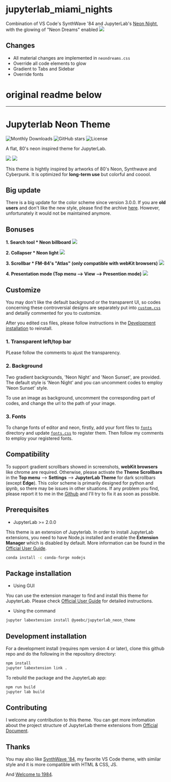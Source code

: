 # jupyterlab_miami_nights
Combination of VS Code's SynthWave '84 and JupyterLab's [Neon Night](https://github.com/yeebc/jupyterlab-neon-theme), with the glowing of "Neon Dreams" enabled
<img src="https://raw.githubusercontent.com/timkpaine/jupyterlab_miami_nights/master/screenshots/Miami Nights.png" />


## Changes
- All material changes are implemented in `neondreams.css`
- Override all code elements to glow
- Gradient to Tabs and Sidebar
- Override fonts


# original readme below


---

# Jupyterlab Neon Theme

![Monthly Downloads](https://img.shields.io/npm/dm/@yeebc/jupyterlab_neon_theme?style=for-the-badge&color=36f9f6)
![GitHub stars](https://img.shields.io/github/stars/yeebc/jupyterlab-neon-theme?style=for-the-badge&color=fffb00)
![License](https://img.shields.io/npm/l/@yeebc/jupyterlab_neon_theme?style=for-the-badge&color=ef38e3)

A flat, 80's neon inspired theme for JupyterLab.

<img src="https://raw.githubusercontent.com/yeebc/jupyterlab-neon-theme/master/screenshots/Neon Night.png" />
<img src="https://raw.githubusercontent.com/yeebc/jupyterlab-neon-theme/master/screenshots/Neon Sunset.png" />

This theme is hightly inspired by artworks of 80's Neon, Synthwave and Cyberpunk. It is optimized for **long-term use** but colorful and cooool.

## Big update
There is a big update for the color scheme since version 3.0.0. If you are **old users** and don't like the new style, please find the archive [here](https://github.com/yeebc/jupyterlab-neon-theme/tree/archive_version2.x). However, unfortunately it would not be maintained anymore.

## Bonuses
**1. Search tool * Neon billboard**
<img src="https://raw.githubusercontent.com/yeebc/jupyterlab-neon-theme/master/screenshots/Billboard.png" />

**2. Collapser * Neon light**
<img src="https://raw.githubusercontent.com/yeebc/jupyterlab-neon-theme/master/screenshots/Collapser.png" />

**3. Scrollbar * FM-84's "Atlas"  (only compatible with webKit browsers)**
<img src="https://raw.githubusercontent.com/yeebc/jupyterlab-neon-theme/master/screenshots/Scrollbar.png" />

**4. Presentation mode (**Top menu** --> **View** --> **Presention mode**)**
<img src="https://raw.githubusercontent.com/yeebc/jupyterlab-neon-theme/master/screenshots/Presentation.png" />


## Customize
You may don't like the default background or the transparent UI, so codes concerning these controversial designs are separately put into [`custom.css`](https://github.com/yeebc/jupyterlab-neon-theme/tree/master/style/custom.css) and detailly commented for you to customize. 

After you edited css files, please follow instructions in the [Development installation](https://github.com/yeebc/jupyterlab-neon-theme#development-installation) to reinstall.

### 1. Transparent left/top bar
PLease follow the comments to ajust the transparency.

### 2. Background
Two gradient backgrounds, 'Neon Night' and 'Neon Sunset', are provided. The default style is 'Neon Night' and you can uncomment codes to employ 'Neon Sunset' style.

To use an image as background, uncomment the corresponding part of codes, and change the url to the path of your image.

### 3. Fonts
To change fonts of editor and neon, firstly, add your font files to [`fonts`](https://github.com/yeebc/jupyterlab-neon-theme/tree/master/style/fonts) directory and update [`fonts.css`](https://github.com/yeebc/jupyterlab-neon-theme/blob/master/style/fonts.css) to register them. Then follow my comments to employ your registered fonts.


## Compatibility
To support gradient scrollbars showed in screenshots, **webKit browsers** like chrome are required. Otherwise, please activate the **Theme Scrollbars** in the **Top menu** --> **Settings** --> **JupyterLab Theme** for dark scrollbars (except **Edge**). This color scheme is primarily designed for python and ipynb, so there may be issues in other situations. If any problem you find, please report it to me in the [Github](https://github.com/yeebc/jupyterlab-neon-theme/issues) and I'll try to fix it as soon as possible.


## Prerequisites
* JupyterLab >= 2.0.0

This theme is an extension of Jupyterlab. In order to install JupyterLab extensions, you need to have Node.js installed and enable the **Extension Manager** which is disabled by default. More information can be found in the [Official User Guide](https://jupyterlab.readthedocs.io/en/stable/user/extensions.html).
```bash
conda install -c conda-forge nodejs
```

## Package installation
* Using GUI

You can use the extension manager to find and install this theme for JupyterLab. Please check [Official User Guide](https://jupyterlab.readthedocs.io/en/stable/user/extensions.html#finding-extensions) for detailed instructions.

* Using the command
```bash
jupyter labextension install @yeebc/jupyterlab_neon_theme
```


## Development installation
For a development install (requires npm version 4 or later), clone this github repo and do the following in the repository directory:

```bash
npm install
jupyter labextension link .
```

To rebuild the package and the JupyterLab app:

```bash
npm run build
jupyter lab build
```


## Contributing
I welcome any contribution to this theme. You can get more imfomation about the project structure of JupyterLab theme extensions from [Official Document](https://jupyterlab.readthedocs.io/en/stable/developer/css.html).


## Thanks
You may also like  [SynthWave '84](https://github.com/robb0wen/synthwave-vscode), my favorite VS Code theme,  with similar style and  it is more compatible with HTML & CSS, JS.

And [Welcome to 1984](https://github.com/juanmnl/vs-1984).
